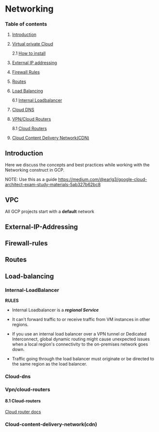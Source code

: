 # Networking

### Table of contents


1. [Introduction](#introduction)
2. [Virtual private Cloud](#vpc)
   
   2.1 [How to install ](#install-vpc)
3. [External IP addressing](#external-ip-addressing)
4. [Firewall Rules](#firewall-rules)
5. [Routes](#routes)
6. [Load Balancing](#load-balancing)
    
    6.1 [Internal Loadbalancer ](#internal-loadbalancer)
7. [Cloud DNS](#cloud-dns)
8. [VPN/Cloud Routers](#vpn/cloud-routers)

    8.1 [Cloud Routers ](#8.1-cloud-routers)
9. [Cloud Content Delivery Network(CDN)](#cloud-content-delivery-network(cdn))


Introduction
-------------
Here we discuss the concepts and best practices while working with the Networking construct in GCP.

NOTE: Use this as a guide https://medium.com/@earlg3/google-cloud-architect-exam-study-materials-5ab327b62bc8


VPC
---
All GCP projects start with a **default** network



External-IP-Addressing
-------------

Firewall-rules
--------------

Routes
------

Load-balancing
--------------

### Internal-LoadBalancer
**RULES**

- Internal Loadbalancer is a _**regional Service**_
- It can't forward traffic to or receive traffic from VM instances in other regions. 

- If you use an internal load balancer over a VPN tunnel or Dedicated Interconnect, global dynamic routing might cause unexpected issues when a local region's connectivity to the on-premises network goes down. 
- Traffic going through the load balancer must originate or be directed to the same region as the load balancer. 

### Cloud-dns


### Vpn/cloud-routers
#### 8.1 Cloud-routers
[Cloud router docs](https://cloud.google.com/router/docs/concepts/overview?hl=en_US&_ga=2.55156579.-957855535.1523742970#dynamic-routing-mode)
### Cloud-content-delivery-network(cdn)
